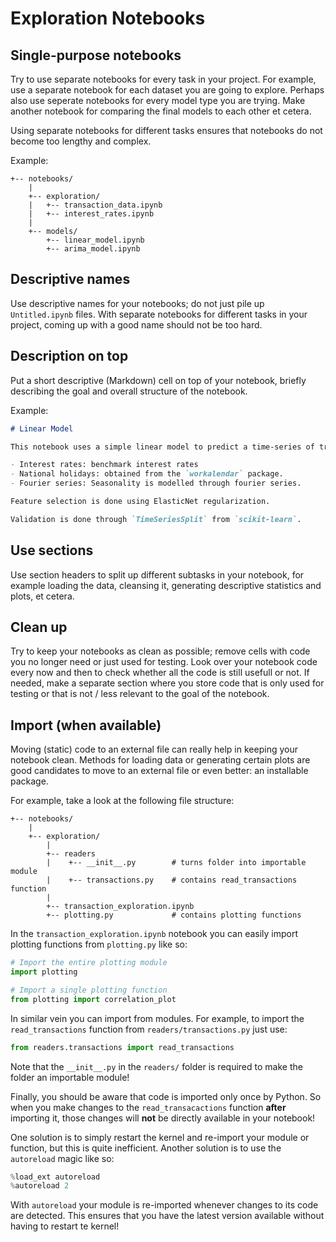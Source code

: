 # Exploration Notebooks

## Single-purpose notebooks

Try to use separate notebooks for every task in your project. For example, use a separate notebook for each dataset you are going to explore. Perhaps also use seperate notebooks for every model type you are trying. Make another notebook for comparing the final models to each other et cetera.

Using separate notebooks for different tasks ensures that notebooks do not become too lengthy and complex.

Example:

```text
+-- notebooks/
    |
    +-- exploration/
    |   +-- transaction_data.ipynb
    |   +-- interest_rates.ipynb
    |
    +-- models/
        +-- linear_model.ipynb
        +-- arima_model.ipynb
```

## Descriptive names

Use descriptive names for your notebooks; do not just pile up `Untitled.ipynb` files. With separate notebooks for different tasks in your project, coming up with a good name should not be too hard.

## Description on top

Put a short descriptive (Markdown) cell on top of your notebook, briefly describing the goal and overall structure of the notebook.

Example:

```markdown
# Linear Model

This notebook uses a simple linear model to predict a time-series of transaction data based on the following features:

- Interest rates: benchmark interest rates
- National holidays: obtained from the `workalendar` package.
- Fourier series: Seasonality is modelled through fourier series.

Feature selection is done using ElasticNet regularization.

Validation is done through `TimeSeriesSplit` from `scikit-learn`.
```

## Use sections

Use section headers to split up different subtasks in your notebook, for example loading the data, cleansing it, generating descriptive statistics and plots, et cetera.

## Clean up

Try to keep your notebooks as clean as possible; remove cells with code you no longer need or just used for testing. Look over your notebook code every now and then to check whether all the code is still usefull or not. If needed, make a separate section where you store code that is only used for testing or that is not / less relevant to the goal of the notebook.

## Import (when available)

Moving (static) code to an external file can really help in keeping your notebook clean. Methods for loading data or generating certain plots are good candidates to move to an external file or even better: an installable package.

For example, take a look at the following file structure:

```text
+-- notebooks/
    |
    +-- exploration/
        |
        +-- readers
        |    +-- __init__.py        # turns folder into importable module
        |    +-- transactions.py    # contains read_transactions function
        |
        +-- transaction_exploration.ipynb
        +-- plotting.py             # contains plotting functions
```

In the `transaction_exploration.ipynb` notebook you can easily import plotting functions from `plotting.py` like so:

```python
# Import the entire plotting module
import plotting

# Import a single plotting function
from plotting import correlation_plot
```

In similar vein you can import from modules. For example, to import the `read_transactions` function from `readers/transactions.py` just use:

```python
from readers.transactions import read_transactions
```

Note that the `__init__.py` in the `readers/` folder is required to make the folder an importable module!

Finally, you should be aware that code is imported only once by Python. So when you make changes to the `read_transacactions` function **after** importing it, those changes will **not** be directly available in your notebook!

One solution is to simply restart the kernel and re-import your module or function, but this is quite inefficient. Another solution is to use the `autoreload` magic like so:

```python
%load_ext autoreload
%autoreload 2
```

With `autoreload` your module is re-imported whenever changes to its code are detected. This ensures that you have the latest version available without having to restart te kernel!
